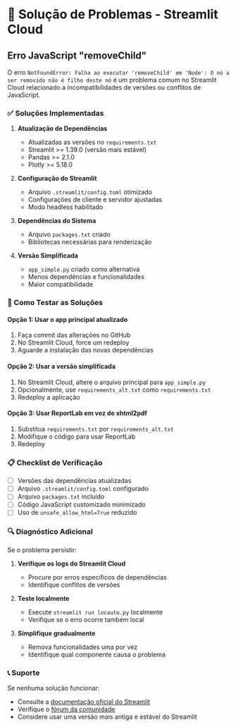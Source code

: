 # 🔧 Solução de Problemas - Streamlit Cloud

## Erro JavaScript "removeChild"

O erro `NotFoundError: Falha ao executar 'removeChild' em 'Node': O nó a ser removido não é filho deste nó` é um problema comum no Streamlit Cloud relacionado a incompatibilidades de versões ou conflitos de JavaScript.

### ✅ Soluções Implementadas

1. **Atualização de Dependências**
   - Atualizadas as versões no `requirements.txt`
   - Streamlit >= 1.39.0 (versão mais estável)
   - Pandas >= 2.1.0
   - Plotly >= 5.18.0

2. **Configuração do Streamlit**
   - Arquivo `.streamlit/config.toml` otimizado
   - Configurações de cliente e servidor ajustadas
   - Modo headless habilitado

3. **Dependências do Sistema**
   - Arquivo `packages.txt` criado
   - Bibliotecas necessárias para renderização

4. **Versão Simplificada**
   - `app_simple.py` criado como alternativa
   - Menos dependências e funcionalidades
   - Maior compatibilidade

### 🚀 Como Testar as Soluções

#### Opção 1: Usar o app principal atualizado
1. Faça commit das alterações no GitHub
2. No Streamlit Cloud, force um redeploy
3. Aguarde a instalação das novas dependências

#### Opção 2: Usar a versão simplificada
1. No Streamlit Cloud, altere o arquivo principal para `app_simple.py`
2. Opcionalmente, use `requirements_alt.txt` como `requirements.txt`
3. Redeploy a aplicação

#### Opção 3: Usar ReportLab em vez de xhtml2pdf
1. Substitua `requirements.txt` por `requirements_alt.txt`
2. Modifique o código para usar ReportLab
3. Redeploy

### 📋 Checklist de Verificação

- [ ] Versões das dependências atualizadas
- [ ] Arquivo `.streamlit/config.toml` configurado
- [ ] Arquivo `packages.txt` incluído
- [ ] Código JavaScript customizado minimizado
- [ ] Uso de `unsafe_allow_html=True` reduzido

### 🔍 Diagnóstico Adicional

Se o problema persistir:

1. **Verifique os logs do Streamlit Cloud**
   - Procure por erros específicos de dependências
   - Identifique conflitos de versões

2. **Teste localmente**
   - Execute `streamlit run locauto.py` localmente
   - Verifique se o erro ocorre também local

3. **Simplifique gradualmente**
   - Remova funcionalidades uma por vez
   - Identifique qual componente causa o problema

### 📞 Suporte

Se nenhuma solução funcionar:
- Consulte a [documentação oficial do Streamlit](https://docs.streamlit.io/)
- Verifique o [fórum da comunidade](https://discuss.streamlit.io/)
- Considere usar uma versão mais antiga e estável do Streamlit